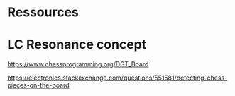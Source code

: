 # Ressources

# LC Resonance concept


https://www.chessprogramming.org/DGT_Board 

https://electronics.stackexchange.com/questions/551581/detecting-chess-pieces-on-the-board

